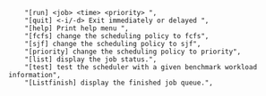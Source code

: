         "[run] <job> <time> <priority> ",
        "[quit] <-i/-d> Exit immediately or delayed ",
        "[help] Print help menu ",
        "[fcfs] change the scheduling policy to fcfs",
        "[sjf] change the scheduling policy to sjf",
        "[priority] change the scheduling policy to priority",
        "[list] display the job status.",
        "[test] test the scheduler with a given benchmark workload information",
        "[Listfinish] display the finished job queue.",
